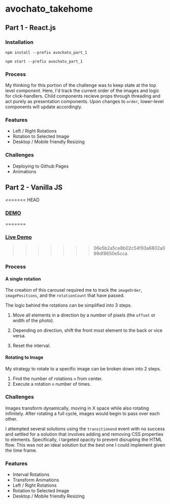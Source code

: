 # avochato_takehome

## Part 1 - React.js

### Installation

`npm install --prefix avochato_part_1`

`npm start --prefix avochato_part_1`

### Process

My thinking for this portion of the challenge was to keep state at the top level component.  Here, I'd track the current order of the images and logic for click-handlers.  Child components recieve props through threading and act purely as presentation components.  Upon changes to `order`, lower-level components will update accordingly.

### Features

* Left / Right Rotations
* Rotation to Selected Image
* Desktop / Mobile friendly Resizing

### Challenges

* Deploying to Github Pages
* Animations

## Part 2 - Vanilla JS

<<<<<<< HEAD
### [DEMO](https://gradyzhu.github.io/avochato_takehome/)
=======
### [Live Demo](https://gradyzhu.github.io/avochato_takehome/)
>>>>>>> 06e5b2a5ce8b02c54f93a6802a099df8650e5cca

### Process

#### A single rotation

The creation of this carousel required me to track the `imageOrder`, `imagePositions`, and the `rotationCount` that have passed.  

The logic behind the rotations can be simplified into 3 steps.

1. Move all elements in a direction by a number of pixels (the `offset` or width of the photo).

2. Depending on direction, shift the front most element to the back or vice versa.

3. Reset the interval.

#### Rotating to Image

My strategy to rotate to a specific image can be broken down into 2 steps.

1. Find the number of rotations `n` from center.
2. Execute a rotation `n` number of times.

### Challenges

Images transform dynamically, moving in X space while also rotating infinitely.  After rotating a full cycle, images would begin to pass over each other.

I attempted several solutions using the `transitionend` event with no success and settled for a solution that involves adding and removing CSS properties to elements.  Specifically, i targeted opacity to prevent disrupting the HTML flow.  This was not an ideal solution but the best one I could implement given the time frame.

### Features

* Interval Rotations
* Transform Animations
* Left / Right Rotations
* Rotation to Selected Image
* Desktop / Mobile friendly Resizing
